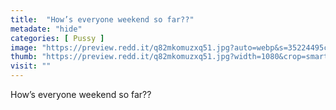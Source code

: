 ```yaml
---
title:  "How’s everyone weekend so far??"
metadate: "hide"
categories: [ Pussy ]
image: "https://preview.redd.it/q82mkomuzxq51.jpg?auto=webp&s=35224495cc020cca80237122df7a613c580760e0"
thumb: "https://preview.redd.it/q82mkomuzxq51.jpg?width=1080&crop=smart&auto=webp&s=c916527d6303fc179c4415807af645f08093dc63"
visit: ""
---
```

How’s everyone weekend so far??
